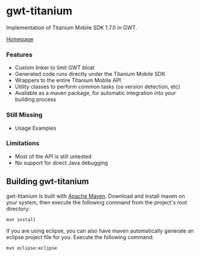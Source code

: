 # gwt-titanium

Implementation of Titanium Mobile SDK 1.7.0 in GWT.

[Homepage](http://www.iPhoneJava.org/ "The iPhoneJava Project Homepage")

### Features

 - Custom linker to limit GWT bloat
 - Generated code runs directly under the Titanium Mobile SDK
 - Wrappers to the entire Titanium Mobile API
 - Utility classes to perform common tasks (os version detection, etc)
 - Available as a maven package, for automatic integration into your building process
 
### Still Missing
 - Usage Examples 
 
### Limitations

 - Most of the API is still untested
 - No support for direct Java debugging

## Building gwt-titanium

gwt-titanium is built with [Apache Maven](http://maven.apache.org/ "Apache Maven"). Download
and install maven on your system, then execute the following command from the project's root
directory:

	mvn install

If you are using eclipse, you can also have maven automatically generate an eclipse project
file for you. Execute the following command:

	mvn eclipse:eclipse
